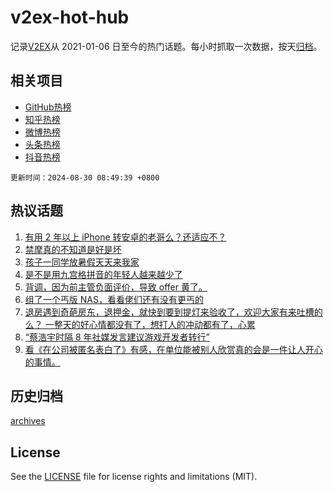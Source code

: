 # v2ex-hot-hub

 记录[V2EX](https://www.v2ex.com/)从 2021-01-06 日至今的热门话题。每小时抓取一次数据，按天[归档](archives)。
 
 ## 相关项目

- [GitHub热榜](https://github.com/lonnyzhang423/github-hot-hub)
- [知乎热榜](https://github.com/lonnyzhang423/zhihu-hot-hub)
- [微博热榜](https://github.com/lonnyzhang423/weibo-hot-hub)
- [头条热榜](https://github.com/lonnyzhang423/toutiao-hot-hub)
- [抖音热榜](https://github.com/lonnyzhang423/douyin-hot-hub)


 `更新时间：2024-08-30 08:49:39 +0800`

## 热议话题

1. [有用 2 年以上 iPhone 转安卓的老哥么？还适应不？](https://www.v2ex.com/t/1068629)
1. [禁摩真的不知道是好是坏](https://www.v2ex.com/t/1068693)
1. [孩子一同学放暑假天天来我家](https://www.v2ex.com/t/1068639)
1. [是不是用九宫格拼音的年轻人越来越少了](https://www.v2ex.com/t/1068662)
1. [背调，因为前主管负面评价，导致 offer 黄了。](https://www.v2ex.com/t/1068726)
1. [组了一个丐版 NAS，看看佬们还有没有更丐的](https://www.v2ex.com/t/1068644)
1. [退房遇到奇葩房东，退押金，就快到要到提灯来验收了，欢迎大家有来吐槽的么？ 一整天的好心情都没有了，想打人的冲动都有了，心累](https://www.v2ex.com/t/1068722)
1. [“蔡浩宇时隔 8 年社媒发言建议游戏开发者转行”](https://www.v2ex.com/t/1068617)
1. [看《在公司被匿名表白了》有感，在单位能被别人欣赏真的会是一件让人开心的事情。](https://www.v2ex.com/t/1068666)

## 历史归档

[archives](archives)

## License

See the [LICENSE](LICENSE) file for license rights and limitations (MIT).
